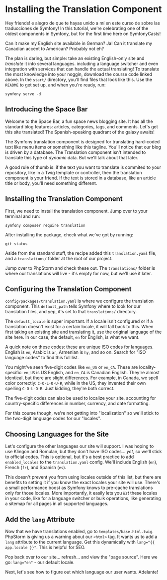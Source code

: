# Installing the Translation Component

Hey friends! e alegro de que te hayas unido a mí en este curso de
sobre las traducciones de Symfony! In this tutorial, we're celebrating
one of the oldest components in Symfony, but for the first time here
on SymfonyCasts!

Can it make my English site available in German? Ja! Can it translate my
Canadian accent to American? Probably not eh?

The plan is daring, but simple: take an existing English-only site and
*translate* it into several languages. including a language switcher
and even integration with services that can handle the actual translating!
To translate the most knowledge into your noggin, download the course code
linked above.
In the `start/` directory, you'll find files that look like
this. Use the `README` to get set up, and when you're ready, run:

```terminal
symfony serve -d
```

## Introducing the Space Bar

Welcome to the Space Bar, a fun space news blogging site. It has all the
standard blog features: articles, categories, tags, and comments.
Let's get this site translated! The Spanish-speaking quadrant of the galaxy awaits!

The Symfony translation component is designed for translating hard-coded text
like menu items or something like this tagline.
You'll notice that our blog is driven by a database.
The Translation component isn't intended to translate this type of *dynamic* data.
But we'll talk about that later.

A good rule of thumb is: if the text you want to translate is commited to your
repository, like in a Twig template or controller, then the translation
component is your friend. If the text is stored in a database, like an
article title or body, you'll need something different.

## Installing the Translation Component

First, we need to install the translation component. Jump over to your terminal
and run:

```terminal
symfony composer require translation
```

After installing the package, check what we've got by running:

```terminal
git status
```

Aside from the standard stuff, the recipe added this `translation.yaml`
file, and a `translations/` folder at the root of our project.

Jump over to PhpStorm and check these out. The `translations/` folder is
where our translations will live - it's empty for now, but we'll
use it later.

## Configuring the Translation Component

`config/packages/translation.yaml` is where we configure the translation
component. This `default_path` tells Symfony where to look for our
translation files, and yep, it's set to that `translations/` directory.

The `default_locale` is super important. If a locale isn't configured or
if a translation doesn't exist for a certain locale, it will fall back to
this. When first taking an existing site and translating it, use the
original language of the site here. In our case, the default, `en` for
English, is what we want.

A quick note on these codes: these are unique ISO codes for languages.
English is `en`, Arabic is `ar`, Armenian is `hy`, and so on. Search for
"ISO language codes" to find this full list.

You might've seen five-digit codes like `en_US` or `en_CA`. These are
locality-specific: `en_US` is US English, and `en_CA` is Canadian English.
They're almost identical, but there are slight differences. For example, in
Canada, we spell color correctly: `C-O-L-O-U-R`, while in the US,
they invented their own spelling `C-O-L-O-R`. Just kidding, they're both correct.

The five-digit codes can also be used to localize your site,
accounting for country-specific differences in number, currency, and date
formatting.

For this course though, we're not getting into "localization" so we'll stick to the
two-digit language codes for our "locales".

## Choosing Languages for the Site

Let's configure the other languages our site will support.
I was hoping to use Klingon and Romulan, but they don't have ISO codes... *yet*,
so we'll stick to official codes. This is optional, but it's a best practice to
add `enabled_locales` to the `translation.yaml` config. We'll include English (`en`),
French (`fr`), and Spanish (`es`).

This doesn't prevent you from using locales
outside of this list, but there are benefits to setting it if you know the
exact locales your site will use. There's a small performance boost as
Symfony knows to pre-cache translations only for those locales. More
importantly, it easily lets you *list* these locales in your code, like for a
language switcher or bulk operations, like generating a sitemap for all
pages in all supported languages.

## Add the `lang` Attribute

Now that we have translations enabled, go to `templates/base.html.twig`.
PhpStorm is giving us a warning about our `<html>` tag. It wants us to add a
`lang` attribute to the current language. Get this dynamically with
`lang="{{ app.locale }}"`. This is helpful for SEO.

Pop back over to our site... refresh... and view the "page source".
Here we go: `lang="en"` - our default locale.

Next, let's see how to figure out which language our user wants.
Adelante!
